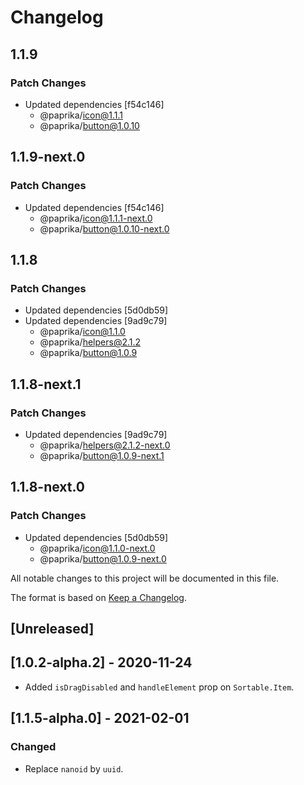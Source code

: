 # Changelog

## 1.1.9

### Patch Changes

- Updated dependencies [f54c146]
  - @paprika/icon@1.1.1
  - @paprika/button@1.0.10

## 1.1.9-next.0

### Patch Changes

- Updated dependencies [f54c146]
  - @paprika/icon@1.1.1-next.0
  - @paprika/button@1.0.10-next.0

## 1.1.8

### Patch Changes

- Updated dependencies [5d0db59]
- Updated dependencies [9ad9c79]
  - @paprika/icon@1.1.0
  - @paprika/helpers@2.1.2
  - @paprika/button@1.0.9

## 1.1.8-next.1

### Patch Changes

- Updated dependencies [9ad9c79]
  - @paprika/helpers@2.1.2-next.0
  - @paprika/button@1.0.9-next.1

## 1.1.8-next.0

### Patch Changes

- Updated dependencies [5d0db59]
  - @paprika/icon@1.1.0-next.0
  - @paprika/button@1.0.9-next.0

All notable changes to this project will be documented in this file.

The format is based on [Keep a Changelog](https://keepachangelog.com/en/1.0.0/).

## [Unreleased]

## [1.0.2-alpha.2] - 2020-11-24

- Added `isDragDisabled` and `handleElement` prop on `Sortable.Item`.

## [1.1.5-alpha.0] - 2021-02-01

### Changed

- Replace `nanoid` by `uuid`.
